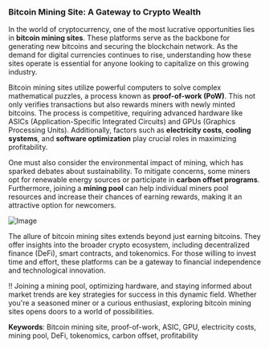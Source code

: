 ### Bitcoin Mining Site: A Gateway to Crypto Wealth

In the world of cryptocurrency, one of the most lucrative opportunities lies in **bitcoin mining sites**. These platforms serve as the backbone for generating new bitcoins and securing the blockchain network. As the demand for digital currencies continues to rise, understanding how these sites operate is essential for anyone looking to capitalize on this growing industry.

Bitcoin mining sites utilize powerful computers to solve complex mathematical puzzles, a process known as **proof-of-work (PoW)**. This not only verifies transactions but also rewards miners with newly minted bitcoins. The process is competitive, requiring advanced hardware like ASICs (Application-Specific Integrated Circuits) and GPUs (Graphics Processing Units). Additionally, factors such as **electricity costs**, **cooling systems**, and **software optimization** play crucial roles in maximizing profitability.

One must also consider the environmental impact of mining, which has sparked debates about sustainability. To mitigate concerns, some miners opt for renewable energy sources or participate in **carbon offset programs**. Furthermore, joining a **mining pool** can help individual miners pool resources and increase their chances of earning rewards, making it an attractive option for newcomers.

![Image](https://github.com/user-attachments/assets/3be06921-4469-491d-bd37-5f14c53422b7)

The allure of bitcoin mining sites extends beyond just earning bitcoins. They offer insights into the broader crypto ecosystem, including decentralized finance (DeFi), smart contracts, and tokenomics. For those willing to invest time and effort, these platforms can be a gateway to financial independence and technological innovation.

!! Joining a mining pool, optimizing hardware, and staying informed about market trends are key strategies for success in this dynamic field. Whether you're a seasoned miner or a curious enthusiast, exploring bitcoin mining sites opens doors to a world of possibilities. 

**Keywords**: Bitcoin mining site, proof-of-work, ASIC, GPU, electricity costs, mining pool, DeFi, tokenomics, carbon offset, profitability